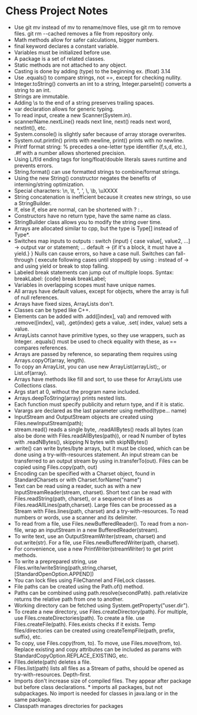 # Chess Project Notes

- Use git mv instead of mv to rename/move files, use git rm to remove files. git rm --cached removes a file from
  repository only.
- Math methods allow for safer calculations, bigger numbers.
- final keyword declares a constant variable.
- Variables must be initialized before use.
- A package is a set of related classes.
- Static methods are not attached to any object.
- Casting is done by adding (type) to the beginning ex. (float) 3.14
- Use .equals() to compare strings, not ==, except for checking nullity.
- Integer.toString() converts an int to a string, Integer.parseInt() converts a string to an int.
- Strings are immutable.
- Adding \s to the end of a string preserves trailing spaces.
- var declaration allows for generic typing.
- To read input, create a new Scanner(System.in).
- scannerName.nextLine() reads next line, next() reads next word, nextInt(), etc.
- System.console() is slightly safer because of array storage overwrites.
- System.out.println() prints with newline, print() prints with no newline.
- Printf format string: % precedes a one-letter type identifier (f,s,d, etc.), .#f with a number allows shortened
  precision.
- Using L/f/d ending tags for long/float/double literals saves runtime and prevents errors.
- String.format() can use formatted strings to combine/format strings.
- Using the new String() constructor negates the benefits of interning/string optimization. 
- Special characters: \n, \t, \", \', \\, \b, \uXXXX
- String concatenation is inefficient because it creates new strings, so use a StringBuilder.
- If, else if, else are normal, can be shortened with ? : .
- Constructors have no return type, have the same name as class.
- StringBuilder class allows you to modify the string over time.
- Arrays are allocated similar to cpp, but the type is Type[] instead of Type*.
- Switches map inputs to outputs : switch (input) { case value[, value2, ...] -> output var or statement; ... default ->
  {if it's a block, it must have a yield.} } Nulls can cause errors, so have a case null. Switches can fall-through (
  execute following cases until stopped) by using : instead of -> and using yield or break to stop falling.
- Labeled break statements can jump out of multiple loops. Syntax: breakLabel: {code} break breakLabel;
- Variables in overlapping scopes must have unique names.
- All arrays have default values, except for objects, where the array is full of null references.
- Arrays have fixed sizes, ArrayLists don't.
- Classes can be typed like C++.
- Elements can be added with .add([index], val) and removed with .remove([index], val), .get(index) gets a value, .set(
  index, value) sets a value.
- ArrayLists cannot have primitive types, so they use wrappers, such as Integer. .equals() must be used to check
  equality with these, as == compares references.
- Arrays are passed by reference, so separating them requires using Arrays.copyOf(array, length).
- To copy an ArrayList, you can use new ArrayList<type>(arrayList);, or List.of(array).
- Arrays have methods like fill and sort, to use these for ArrayLists use Collections class.
- Args start at 0, without the program name included.
- Arrays.deepToString(array) prints nested lists.
- Each function must specify publicity and return type, and if it is static.
- Varargs are declared as the last parameter using method(type... name)
- InputStream and OutputStream objects are created using Files.newInputStream(path);
- stream.read() reads a single byte, .readAllBytes() reads all bytes (can also be done with Files.readAllBytes(path)),
  or read N number of bytes with .readNBytes(), skipping N bytes with skipNBytes()
- .write() can write bytes/byte arrays, but it must be closed, which can be done using a try-with-resources statement.
  An input stream can be transferred to an output stream by using in.transferTo(out). Files can be copied using
  Files.copy(path, out)
- Encoding can be specified with a Charset object, found in StandardCharsets or with Charset.forName("name")
- Text can be read using a reader, such as with a new InputStreamReader(stream, charset). Short text can be read with
  Files.readString(path, charset), or a sequence of lines as Files.readAllLines(path,charset). Large files can be
  processed as a Stream<String> with Files.lines(path, charset) and a try-with-resources. To read numbers or words, use
  a scanner and its delimiter.
- To read from a file, use Files.newBufferedReader(). To read from a non-file, wrap an inputStream in a new BufferedReader(stream).
- To write text, use an OutputStreamWriter(stream, charset) and out.write(str). For a file, use Files.newBufferedWriter(path, charset).
- For convenience, use a new PrintWriter(streamWriter) to get print methods.
- To write a preprepared string, use Files.write/writeString(path,string,charset,[StandardOpenOption.APPEND])
- You can lock files using FileChannel and FileLock classes.
- File paths can be created using the Path.of() method.
- Paths can be combined using path.resolve(secondPath). path.relativize returns the relative path from one to another.
- Working directory can be fetched using System.getProperty("user.dir").
- To create a new directory, use Files.createDirectory(path). For multiple, use Files.createDirectories(path). To create a file. use Files.createFile(path). Files.exists checks if it exists. Temp files/directories can be created using createTempFile(path, prefix, suffix), etc.
- To copy, use Files.copy(from, to). To move, use Files.move(from, to). Replace existing and copy attributes can be included as params with StandardCopyOption.REPLACE_EXISTING, etc.
- FIles.delete(path) deletes a file.
- FIles.list(path) lists all files as a Stream of paths, should be opened as try-with-resources. Depth-first.
- Imports don't increase size of compiled files. They appear after package but before class declarations. * imports all packages, but not subpackages. No import is needed for classes in java.lang or in the same package.
- Classpath manages directories for packages
